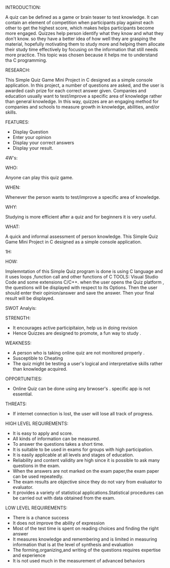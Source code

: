 INTRODUCTION:


A quiz can be defined as a game or brain teaser to test knowledge. It can contain an element of competition when participants play against each other to get the highest score, which makes helps participants become more engaged.  Quizzes help person identify what they know and what they don't know. so they have a better idea of how well they are grasping the material, hopefully motivating them to study more and helping them allocate their study time effectively by focusing on the information that still needs more practice.
This topic was chosen because it helps me to understand tha C programming.


RESEARCH:


This Simple Quiz Game Mini Project in C designed as a simple console application. In this project, a number of questions are asked, and the user is awarded cash prize for each correct answer given. Companies and education usually want to test/improve a specific area of knowledge rather than general knowledge. In this way, quizzes are an engaging method for companies and schools to measure growth in knowledge, abilities, and/or skills.


FEATURES:


* Display Question
* Enter your opinion
* Display your correct answers
* Display your result.


4W's:


WHO:

Anyone can play this quiz game.

WHEN:

Whenever the person wants to test/improve a specific area of knowledge.

WHY:

Studying is more efficient after a quiz and for beginners it is very useful.

WHAT:

A quick and informal assessment of person knowledge. This Simple Quiz Game Mini Project in C designed as a simple console application.

1H:

HOW:

Implemntation of this Simple Quiz program is done is using C language and it uses loops ,function call and other functions of C
TOOLS: Visual Studio Code and some extensions C/C++. 
when the user opens the Quiz platform , the questions will be displayed with respect to its Options.
Then the user should enter their opinion/answer and save the answer.
Then your final result will be displayed.



SWOT Analyis:

STRENGTH:

* It encourages active participitaion, help us in doing revision 
* Hence Quizzes are designed to promote, a fun way to study .

WEAKNESS:

* A person who is taking online quiz are not monitored properly .
* Susceptible to Cheating
* The quiz might be testing a user's logical and interpretative skills rather than knowledge acquired.

OPPORTUNITIES:

* Online Quiz can be done using any brwoser's . specific app is not essential.

THREATS:

* If internet connection is lost, the user will lose all track of progress.


HIGH LEVEL REQUIREMENTS:
* It is easy to apply and score.
* All kinds of information can be measured.
* To answer the questions takes a short time.
* It is suitable to be used in exams for groups with high participation.
* It is easily applicable at all levels and stages of education.
* Reliability and content validity are high since it is possible to ask many questions in the exam.
* When the answers are not marked on the exam paper,the exam paper can be used repeatedly.
* The exam results are objective since they do not vary from evaluator to evaluator.
* It provides a variety of statistical applications.Statistical procedures can be carried out with data obtained from the exam.

LOW LEVEL REQUIREMENTS:
* There is a chance success
* It does not improve the ability of expression
* Most of the test time is spent on reading choices and finding the right answer
* It measures knowledge and remembering and is limited in measuring information that is at the level of synthesis and evaluation
* The forming,organizing,and writing of the questions requires expertise and experience
* It is not used much in the measurement of advanced behaviors













